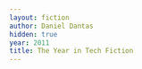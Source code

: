 ```yaml
---
layout: fiction
author: Daniel Dantas
hidden: true
year: 2011
title: The Year in Tech Fiction
---
```

